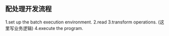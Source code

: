 

## 配处理开发流程

1.set up the batch execution environment.
2.read
3.transform operations. (这里写业务逻辑)
4.execute the program.